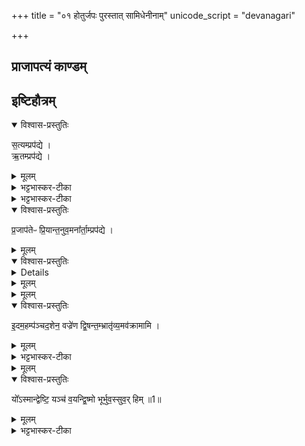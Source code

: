 +++
title = "०१ होतुर्जपः पुरस्तात् सामिधेनीनाम्"
unicode_script = "devanagari"

+++
<div class="js_include" url="/vedAH_yajuH/taittirIyam/brAhmaNam/sarva-prastutiH/3/5_iShTi-hautrAdi/01_hoturjapaH_purastAt_sAmidhenInAm"  newLevelForH1="1" includeTitle="true">

## प्राजापत्यं काण्डम्
## इष्टिहौत्रम्
<details open><summary>विश्वास-प्रस्तुतिः</summary>

स॒त्यम्प्रप॑द्ये ।  
ऋ॒तम्प्रप॑द्ये ।  
</details>

<details><summary>मूलम्</summary>

स॒त्यम्प्रप॑द्ये ।  
ऋ॒तम्प्रप॑द्ये ।  
</details>

<details><summary>भट्टभास्कर-टीका</summary>

1अथ इष्टिहौत्रमारभ्यते । प्राजापत्यं काण्डम् । तत्र पुरस्तात्सामिधेनीनां होता अन्तराऽऽहवनीयमुत्करं च प्रतीचीनं गच्छम् जपति - सत्यं प्रपद्य इत्यादि ॥ वाचिकं तथात्वं सत्यं, मानसं तथात्वं ऋतं, द्विप्रकारमोघत्वरहितं यज्ञं यथातथा वा इदं कर्म प्रपद्ये आरभे ।  
अ॒मृत॒म्प्रप॑द्ये ।  
</details>

<details><summary>भट्टभास्कर-टीका</summary>

अमृतं अमृतत्वहेतुः यथातथा प्रपद्ये ।  
</details>

<details open><summary>विश्वास-प्रस्तुतिः</summary>

प्र॒जाप॑तेᳶ प्रि॒यान्त॒नुव॒मना᳚र्ता॒म्प्रप॑द्ये ।  
</details>

<details><summary>मूलम्</summary>

प्र॒जाप॑तेᳶ प्रि॒यान्त॒नुव॒मना᳚र्ता॒म्प्रप॑द्ये ।  
</details>

<details open><summary>विश्वास-प्रस्तुतिः</summary>


<details>
</details>

<details><summary>मूलम्</summary>


<details>
</details>

<summary>भट्टभास्कर-टीका</summary>

प्रजापतेः प्रियां अनार्तां आर्तिरहितां तनुवं शरीरभूतमिदं कर्म ईश्वरस्य क्रियाशक्तेः वातात्मिकायाः परिणामविशेषं प्रपद्ये ।  
</details>


<details><summary>मूलम्</summary>

इ॒दम॒हम्प॑ञ्चद॒शेन॒ वज्रे॑ण ।  
द्वि॒षन्त॒म्भ्रातृ॑व्य॒मव॑क्रामामि ।  
</details>

<details open><summary>विश्वास-प्रस्तुतिः</summary>

इ॒दम॒हम्प॑ञ्चद॒शेन॒ वज्रे॑ण द्वि॒षन्त॒म्भ्रातृ॑व्य॒मव॑क्रामामि ।  
</details>

<details><summary>मूलम्</summary>

इ॒दम॒हम्प॑ञ्चद॒शेन॒ वज्रे॑ण द्वि॒षन्त॒म्भ्रातृ॑व्य॒मव॑क्रामामि ।  
</details>

<details><summary>भट्टभास्कर-टीका</summary>

यस्मादेवं तस्मात्, इदमिति क्रियाविशेषणम् । पञ्चदशेन पञ्चदशस्तोमसदृशेन पञ्चदशधारेण वज्रेण द्विषन्तं भ्रातृव्यं शत्रुं अवक्रामामि अवष्टभ्य पीडयामि । ममायमारम्भः तस्यैवाक्रमणमिति ।  
</details>


<details><summary>मूलम्</summary>

यो᳚ऽस्मान्द्वेष्टि॑ ।  
यञ्च॑ व॒यन्द्वि॒ष्मः ।  
भूर्भुव॒स्सुवः॑ ।  
हिम् ॥1॥  
</details>

<details open><summary>विश्वास-प्रस्तुतिः</summary>

यो᳚ऽस्मान्द्वेष्टि॒ यञ्च॑ व॒यन्द्वि॒ष्मो भूर्भुव॒स्सुव॒र् हिम् ॥1॥  
</details>

<details><summary>मूलम्</summary>

यो᳚ऽस्मान्द्वेष्टि॒ यञ्च॑ व॒यन्द्वि॒ष्मो भूर्भुव॒स्सुव॒र् हिम् ॥1॥  
</details>

<details><summary>भट्टभास्कर-टीका</summary>

योऽस्मान् द्वेष्टि अस्माभिरविज्ञातः । यं च वयं द्विष्मः तेनाविज्ञाताः । तत एवं कृते भूर्भुवस्सुवः त्रिष्वपि लोकेषु हिं गन्ता भवामि, विश्वं व्याप्य तिष्ठामि, विश्वस्य प्रीणयिता भवामि, यागद्वारेण विश्वं धारयामि । हि गतौ हिवि प्रीणने, अन्यतरस्येदं छान्दसं रूपम् ॥

इति तैत्तिरीयब्राह्मणे तृतीये पञ्चमे इष्टिहौत्रे प्रथमोऽनुवाकः ॥  

</details>
</div>